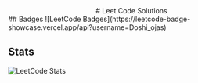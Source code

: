 <div align="center">
# Leet Code Solutions
</div>
## Badges
![LeetCode Badges](https://leetcode-badge-showcase.vercel.app/api?username=Doshi_ojas)

<br/>

## Stats
![LeetCode Stats](https://leetcode.card.workers.dev/Doshi_ojas?theme=default&font=baloo&extension=null)
